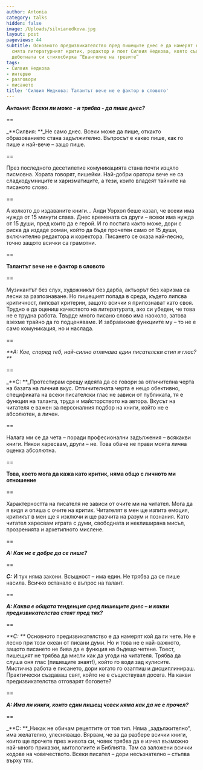 ```yaml
---
author: Antonia
category: talks
hidden: false
image: /Uploads/silvianedkova.jpg
layout: post
pageviews: 44
subtitle: Основното предизвикателство пред пишещите днес е да намерят кой да ги чете,
  смята литературният критик, редактор и поет Силвия Недкова, която съвсем скоро издаде
  дебютната си стихосбирка “Евангелие на тревите”
tags:
- Силвия Недкова
- интервю
- разговори
- писането
title: 'Силвия Недкова: Талантът вече не е фактор в словото'
---
```


_**Антония: Всеки ли може - и трябва - да пише днес?**_

\==

_**Силвия: **_Не само днес. Всеки може да пише, откакто образованието стана задължително. Въпросът е какво пише, как го пише и най-вече – защо пише. 

\==

През последното десетилетие комуникацията стана почти изцяло писмовна. Хората говорят, пишейки. Най-добри оратори вече не са сладкодумниците и харизматиците, а тези, които владеят тайните на писаното слово. 

\==

А колкото до издаваните книги... Анди Уорхол беше казал, че всеки има нужда от 15 минути слава. Днес времената са други – всеки има нужда от 15 души, пред които да е герой. И го постига както може, дори с риска да издаде роман, който да бъде прочетен само от 15 души, включително редактора и коректора. Писането се оказа най-лесно, точно защото всички са грамотни. 

\==

**Талантът вече не е фактор в словото**

\==

Музикантът без слух, художникът без дарба, актьорът без харизма са лесни за разпознаване. Но пишещият попада в среда, където липсва критичност, липсват критерии, защото всички я припознават като своя. Трудно е да оцениш качеството на литературата, ако си убеден, че това не е трудна работа. Твърде много писано слово има наоколо, затова взехме трайно да го подценяваме. И забравихме функциите му – то не е само комуникация, но и наслада.

\==

_**А: Кое, според теб, най-силно отличава един писателски стил и глас? **_

\==

_**С: **_Протестирам срещу идеята да се говори за отличителна черта на базата на личния вкус. Отличителната черта е нещо обективно, спецификата на всеки писателски глас не зависи от публиката, тя е функция на таланта, труда и майсторството на автора. Вкусът на читателя е важен за персоналния подбор на книги, който не е абсолютен, а личен.

\==

Налага ми се да чета – поради професионални задължения – всякакви книги. Някои харесвам, други – не. Това обаче не прави моята лична оценка абсолютна. 

\==

**Това, което мога да кажа като критик, няма общо с личното ми отношение**

\==

Характерността на писателя не зависи от очите ми на читател. Мога да я видя и опиша с очите на критик. Читателят в мен ще изпита емоция, критикът в мен ще я изключи и ще разчита на разум и познания. Като читател харесвам играта с думи, свободната и неклиширана мисъл, прозренията и архетипното мислене. 

\==

_**А: Как не е добре да се пише?**_

\==

_**С:**_ И тук няма закони. Всъщност – има един. Не трябва да се пише насила. Всичко останало е въпрос на талант. 

\==

_**А:  Каква е общата тенденция сред пишещите днес – и какви предизвикателства стоят пред тях?**_

\==

_**С: **_ Основното предизвикателство е да намерят кой да ги чете. Не е лесно при този океан от писани думи. Но и това не е най-важното, защото писането не бива да е функция на бъдещо четене. Тоест, пишещият не трябва да мисли как да угоди на читателя. Трябва да слуша оня глас (пишещите знаят!), който го води зад кулисите. Мистична работа е писането, дори когато го озаптиш и дисциплинираш. Практически създаваш свят, който не е съществувал досега. На какви предизвикателства отговарят боговете?

\==

_**А: Има ли книги, които един пишещ човек няма как да не е прочел?**_

\==

_**С: **_Никак не обичам рецептите от тоя тип. Няма „задължително“, има желателно, улесняващо. Вярвам, че за да разбере всички книги, които ще прочете през живота си, човек трябва да е изчел възможно най-много приказки, митологиите и Библията. Там са заложени всички кодове на човечеството. Всеки писател – дори несъзнателно – стъпва върху тях.